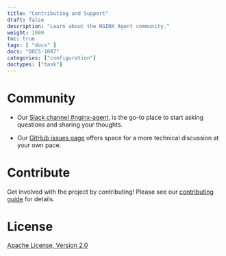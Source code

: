 ```yaml
---
title: "Contributing and Support"
draft: false
description: "Learn about the NGINX Agent community."
weight: 1000
toc: true
tags: [ "docs" ]
docs: "DOCS-1087"
categories: ["configuration"]
doctypes: ["task"]
---
```


# Community

- Our [Slack channel #nginx-agent](https://nginxcommunity.slack.com/), is the go-to place to start asking questions and sharing your thoughts.

- Our [GitHub issues page](https://github.com/nginx/agent/issues) offers space for a more technical discussion at your own pace.

# Contribute
Get involved with the project by contributing! Please see our [contributing guide](https://github.com/nginx/agent/blob/main/CONTRIBUTING.md) for details.

# License
[Apache License, Version 2.0](https://github.com/nginx/agent/blob/main/LICENSE)
